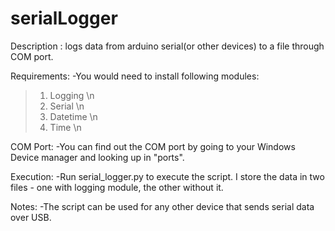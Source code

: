 # serialLogger
Description : logs data from arduino serial(or other devices) to a file through COM port.

Requirements:
-You would need to install following modules:
> 1) Logging \n
> 2) Serial \n
> 3) Datetime \n
> 4) Time \n

COM Port:
-You can find out the COM port by going to your Windows Device manager and looking up in "ports".

Execution:
-Run serial_logger.py to execute the script. I store the data in two files - one with logging module, the other without it. 

Notes:
-The script can be used for any other device that sends serial data over USB. 

